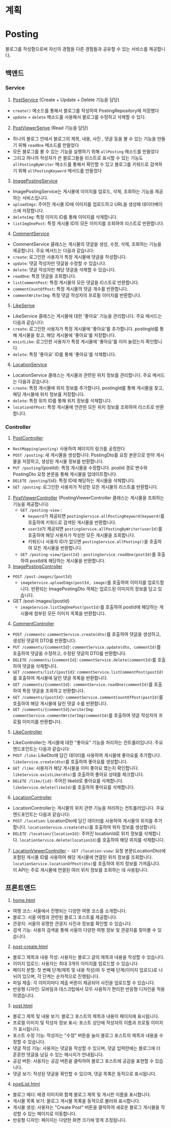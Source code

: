 # 계획
# Posting
블로그를 작성함으로써 자신의 경험을 다른 경험들과 공유할 수 있는 서비스를 제공합니다.
## 백앤드
### Service
1. [PostService](java/com/example/travel/post/posting/service/PostingService.java) (Create + Update + Delete 기능을 담당)
- `create()` 메소드를 통해서 블로그를 작성하여 PostingRepository에 저장했다
- `update` + `delete` 메소드를 사용해서 블로그를 수정하고 삭제할 수 있다.
2. [PostViewerSerive](com.example.travel.post.posting.service.PostingViewerService) (Read 기능을 담당)
- 하나의 블로그 안에서 블로그의 제목, 내용, 사진 , 댓글 등을 볼 수 있는 기능을 만들기 위해 `readOne` 메소드를 만들었다
- 모든 블로그를 볼 수 있는 기능을 실행하기 위해 `allPosting` 메소드를 만들었다
- 그리고 하나의 작성자가 쓴 블로그들을 리스트로 표시할 수 있는 기능도 `allPostingByWriter` 메소드를 통해서 확인할 수 있고 블로그를 키워드로 검색하기 위해 `allPostingKeyword` 메서드를 만들었다
3. [ImagePostingService](com.example.travel.post.posting.service.ImagePostingService)
- ImagePostingService는 게시물에 이미지를 업로드, 삭제, 조회하는 기능을 제공하는 서비스입니다.
- `uploadImgs`: 주어진 게시물 ID에 이미지를 업로드하고 URL을 생성해 데이터베이스에 저장합니다.
- `deleteImg`: 특정 이미지 ID를 통해 이미지를 삭제합니다.
- `listImgOnePost`: 특정 게시물 ID의 모든 이미지를 조회하여 리스트로 반환합니다.
4. [CommentService](com.example.travel.post.comment.service.CommentService)
- CommentService 클래스는 게시물의 댓글을 생성, 수정, 삭제, 조회하는 기능을 제공합니다. 주요 메서드는 다음과 같습니다:
- `create`: 로그인한 사용자가 특정 게시물에 댓글을 작성합니다.
- `update`: 댓글 작성자만 댓글을 수정할 수 있습니다.
- `delete`: 댓글 작성자만 해당 댓글을 삭제할 수 있습니다.
- `readOne`: 특정 댓글을 조회합니다.
- `listCommentPost`: 특정 게시물의 모든 댓글을 리스트로 반환합니다.
- `commentCountOfPost`: 특정 게시물의 댓글 개수를 반환합니다.
- `commentWriterImg`: 특정 댓글 작성자의 프로필 이미지를 반환합니다.
5. [LikeSerive](com.example.travel.post.emotion.LikeService)
- LikeService 클래스는 게시물에 대한 '좋아요' 기능을 관리합니다. 주요 메서드는 다음과 같습니다:
- `create`: 로그인한 사용자가 특정 게시물에 '좋아요'를 추가합니다. postingId를 통해 게시물을 찾고, 해당 게시물에 '좋아요'를 저장합니다.
- `existLike`: 로그인한 사용자가 특정 게시물에 '좋아요'를 이미 눌렀는지 확인합니다.
- `delete`: 특정 '좋아요' ID를 통해 '좋아요'를 삭제합니다.
6. [LocationService](com.example.travel.post.location.service.LocationService)
- LocationService 클래스는 게시물과 관련된 위치 정보를 관리합니다. 주요 메서드는 다음과 같습니다:
- `create`: 특정 게시물에 위치 정보를 추가합니다. postingId를 통해 게시물을 찾고, 해당 게시물에 위치 정보를 저장합니다.
- `delete`: 특정 위치 ID를 통해 위치 정보를 삭제합니다.
- `locationOfPost`: 특정 게시물에 연관된 모든 위치 정보를 조회하여 리스트로 반환합니다.
### Controller
1. [PostController](com.example.travel.post.posting.PostingViewerController)
- `RestMapping(posting)` 사용하여 페이지의 링크를 공정한다
- `POST /posting`: 새 게시물을 생성합니다. PostingDto를 요청 본문으로 받아 게시물을 저장하고, 생성된 게시물 정보를 반환합니다.
- `PUT /posting`/{postId}: 특정 게시물을 수정합니다. postId 경로 변수와 PostingDto 요청 본문을 통해 게시물을 업데이트합니다.
- `DELETE /posting`/{id}: 특정 ID에 해당하는 게시물을 삭제합니다.
- `GET /posting`: 로그인한 사용자가 작성한 모든 게시물의 리스트를 반환합니다.
2. [PostViewerController](com.example.travel.post.posting.PostingViewController) (PostingViewerController 클래스는 게시물을 조회하는 기능을 제공합니다)
    - `GET /posting-view` : 
        + `keyword`가 제공되면 `postingService.allPostingKeyword(keyword)`를 호출하여 키워드로 검색된 게시물을 반환합니다.
        + `userId`가 제공되면 `postingService.allPostingByWriter(userId)`를 호출하여 해당 사용자가 작성한 모든 게시물을 조회합니다.
        + 키워드나 사용자 ID가 없으면 `postingService.allPosting()`을 호출하여 모든 게시물을 반환합니다.
    - `GET /posting-view/{postId}` : `postingService.readOne(postId)`를 호출하여 postId에 해당하는 게시물을 반환합니다.
3. [ImagePostingController](com.example.travel.post.posting.ImageController)
- `POST /post-images/{postId}`
    + `imageService.uploadImgs(postId, image)`를 호출하여 이미지를 업로드합니다. 반환되는 ImagePostingDto 객체는 업로드된 이미지의 정보를 담고 있습니다.
- GET /post-images/{postId}
    + `imageService.listImgOnePost(postId)`를 호출하여 postId에 해당하는 게시물에 첨부된 모든 이미지 목록을 반환합니다.
4. [CommentController](com.example.travel.post.comment.CommentController)
- `POST /comments`: `commentService.create(dto)`를 호출하여 댓글을 생성하고, 생성된 댓글의 DTO를 반환합니다.
- `PUT /comments/{commentId}`: `commentService.update(dto, commentId)`를 호출하여 댓글을 수정하고, 수정된 댓글의 DTO를 반환합니다.
- `DELETE /comments/{commentId}`: `commentService.delete(commentId)`를 호출하여 댓글을 삭제합니다.
- `GET /comments/list/{postId}`: `commentService.listCommentPost(postId)`를 호출하여 게시물에 달린 댓글 목록을 반환합니다.
- `GET /comments/{commentId}`:` commentService.readOne(commentId)`를 호출하여 특정 댓글을 조회하고 반환합니다.
- `GET /comments/{postId}`: `commentService.commentCountOfPost(postId)`를 호출하여 해당 게시물에 달린 댓글 수를 반환합니다.
- `GET /comments/{commentId}/writerImg`: `commentService.commentWriterImg(commentId)`를 호출하여 댓글 작성자의 프로필 이미지를 반환합니다.

5. [LikeController](com.example.travel.post.emotion.LikeController)
- LikeController는 게시물에 대한 "좋아요" 기능을 처리하는 컨트롤러입니다. 주요 엔드포인트는 다음과 같습니다:
- `POST /like`: LikeDto에 담긴 데이터를 사용하여 게시물에 좋아요를 추가합니다. `likeService.create(dto)`를 호출하여 좋아요를 생성합니다.
- `GET /like`: 사용자가 해당 게시물을 이미 좋아요 했는지 확인합니다. `likeService.existLike(dto)`를 호출하여 좋아요 상태를 체크합니다.
- `DELETE /like/{id}`: 주어진 likeId로 좋아요를 삭제합니다. `likeService.delete(likeId)`를 호출하여 좋아요를 삭제합니다.
6. [LocationController](com.example.travel.post.location.LocationController)
- LocationController는 게시물의 위치 관련 기능을 처리하는 컨트롤러입니다. 주요 엔드포인트는 다음과 같습니다:
- `POST /location`: LocationDto에 담긴 데이터를 사용하여 게시물의 위치를 추가합니다. `locationService.create(dto)`를 호출하여 위치 정보를 생성합니다.
- `DELETE /location/{locationId}`: 주어진 locationId로 위치 정보를 삭제합니다. `locationService.delete(locationId)`를 호출하여 해당 위치를 삭제합니다.

7. [LocationViewerController](com.example.travel.post.location.LocationViewerController)
-` GET /location-view`: 요청 본문(LocationDto)에 포함된 게시물 ID를 사용하여 해당 게시물에 연결된 위치 정보를 조회합니다. `locationService.locationOfPost(dto)`를 호출하여 위치 정보를 가져옵니다. 이 API는 주로 게시물에 연결된 여러 위치 정보를 조회하는 데 사용됩니다.

## 프론트앤드
1. [home.html](resources/templates/home/home.html)
- 여행 코스: 서울에서 진행되는 다양한 여행 코스를 소개합니다.
- 블로그: 서울 여행과 관련된 블로그 포스트를 제공합니다.
- 관광지: 서울의 유명한 관광지 사진과 정보를 확인할 수 있습니다.
- 검색 기능: 사용자 검색을 통해 서울의 다양한 여행 정보 및 관광지를 찾아볼 수 있습니다.
2. [post-create.html](resources/templates/post/post-create.html)
- 블로그 제목과 내용 작성: 사용자는 블로그 글의 제목과 내용을 작성할 수 있습니다.
- 이미지 업로드: 사용자는 최대 3개의 이미지를 업로드할 수 있습니다.
- 페이지 분할: 첫 번째 단계(제목 및 내용 작성)와 두 번째 단계(이미지 업로드)로 나뉘어 있으며, 각 단계는 순차적으로 진행됩니다.
- 파일 제출: 각 이미지마다 제출 버튼이 제공되어 사진을 업로드할 수 있습니다.
- 반응형 디자인: 모바일과 데스크탑에서 모두 사용하기 편리한 반응형 디자인을 적용하였습니다.
3. [post.html](resources/templates/post/post.html)
- 블로그 제목 및 내용 보기: 블로그 포스트의 제목과 내용이 페이지에 표시됩니다.
- 프로필 이미지 및 작성자 정보 표시: 포스트 상단에 작성자의 이름과 프로필 이미지가 표시됩니다.
- 포스트 수정 기능: 작성자는 "수정" 버튼을 눌러 블로그 포스트의 제목과 내용을 수정할 수 있습니다.
- 댓글 작성 기능: 사용자는 댓글을 작성할 수 있으며, 댓글 입력란에는 블로그에 더 훈훈한 댓글을 남길 수 있는 메시지가 안내됩니다.
- 공감 버튼: 사용자는 공감 버튼을 클릭하여 블로그 포스트에 공감을 표현할 수 있습니다.
- 댓글 보기: 작성된 댓글을 확인할 수 있으며, 댓글 목록은 동적으로 표시됩니다.
4. [postList.html](resources/templates/post/postingList.html)
- 블로그 헤더: 배경 이미지와 함께 블로그 제목 및 게시판 이름을 표시합니다.
- 게시물 목록 보기: 블로그 게시물 목록을 동적으로 불러와 표시합니다.
- 게시물 생성: 사용자는 "Create Post" 버튼을 클릭하여 새로운 블로그 게시물을 작성할 수 있는 페이지로 이동합니다.
- 반응형 디자인: 페이지는 다양한 화면 크기에 맞게 조정됩니다.